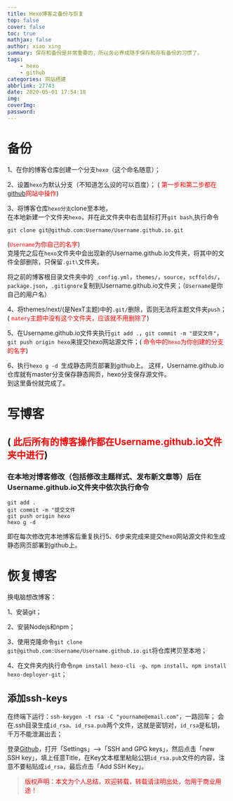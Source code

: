 ```yaml
---
title: Hexo博客之备份与恢复
top: false
cover: false
toc: true
mathjax: false
author: xiao xing
summary: 保存和备份是非常重要的，所以务必养成随手保存和存有备份的习惯了。
tags: 
    - hexo 
    - github
categories: 网站搭建
abbrlink: 27743
date: 2020-05-01 17:54:18
img: 
coverImg:
password: 
---
```

# 备份  
1、在你的博客仓库创建一个分支`hexo`（这个命名随意）；

2、设置`hexo`为默认分支（不知道怎么设的可以百度）；
( <font color="ff0000">第一步和第二步都在[github](https://github.com/)网站中操作</font>)  

3、将博客仓库`hexo分支`clone至本地，  
在本地新建一个文件夹`hexo`，并在此文件夹中右击鼠标打开`git bash`,执行命令  
```  
git clone git@github.com:Username/Username.github.io.git  
```    
(<font color="ff0000">`Username`为你自己的名字</font>)    
克隆完之后在`hexo`文件夹中会出现新的Username.github.io文件夹，将其中的文件全部删除，只保留`.git\`文件夹。

将之前的博客根目录文件夹中的
`_config.yml`，`themes/`，`source`，`scffolds/`，`package.json`，`.gitignore`复制到Username.github.io文件夹；（`Username`是你自己的用户名）
<!--more-->
4、将themes/next/(是NexT主题)中的`.git/`删除，否则无法将主题文件夹`push`；( <font color="ff0000">`matery`主题中没有这个文件夹，应该就不用删除了</font>)

5、在Username.github.io文件夹执行`git add .`，`git commit -m "提交文件"`，`git push origin hexo`来提交hexo网站源文件；( <font color="ff0000">命令中的`hexo`为你创建的分支的名字</font>)    

6、执行`hexo g -d `生成静态网页部署到github上。
这样，Username.github.io仓库就有master分支保存静态网页，hexo分支保存源文件。  
到这里备份就完成了。  
  
# 写博客   
## ( <font color="ff0000">此后所有的博客操作都在Username.github.io文件夹中进行</font>)   

### 在本地对博客修改（包括修改主题样式、发布新文章等）后在Username.github.io文件夹中依次执行命令  
```  
git add .  
git commit -m "提交文件  
git push origin hexo  
hexo g -d  
```  
即在每次修改完本地博客后重复执行5、6步来完成来提交hexo网站源文件和生成静态网页部署到github上。  
# 恢复博客  
  
换电脑想改博客：  

1、安装git；  

2、安装Nodejs和npm；  

3、使用克隆命令`git clone git@github.com:Username/Username.github.io.git`将仓库拷贝至本地；  

4、在文件夹内执行命令`npm install hexo-cli -g`、`npm install`、`npm install hexo-deployer-git`；

## 添加ssh-keys
在终端下运行：`ssh-keygen -t rsa -C "yourname@email.com"`，一路回车；
会在.ssh目录生成`id_rsa`、`id_rsa.pub`两个文件，这就是密钥对，`id_rsa`是私钥，千万不能泄漏出去；  

登录[Github](https://github.com/)，打开「Settings」-->「SSH and GPG keys」，然后点击「new SSH key」，填上任意Title，在Key文本框里粘贴公钥`id_rsa.pub`文件的内容，注意不要粘贴成`id_rsa`，最后点击「Add SSH Key」。

 > <font color="ff0000">版权声明：本文为个人总结，欢迎转载，转载请注明出处，勿用于商业用途！</font>   
    
